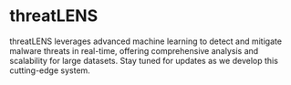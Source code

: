 # threatLENS
threatLENS leverages advanced machine learning to detect and mitigate malware threats in real-time, offering comprehensive analysis and scalability for large datasets. Stay tuned for updates as we develop this cutting-edge system.
